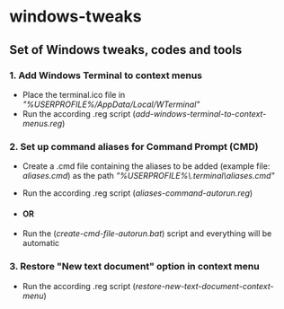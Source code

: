 # windows-tweaks
## Set of Windows tweaks, codes and tools

### 1. Add Windows Terminal to context menus

- Place the terminal.ico file in *"%USERPROFILE%/AppData/Local/WTerminal"*
- Run the according .reg script (*add-windows-terminal-to-context-menus.reg*)

### 2. Set up command aliases for Command Prompt (CMD)

- Create a .cmd file containing the aliases to be added (example file: *aliases.cmd*) as the path *"%USERPROFILE%\\.terminal\\aliases.cmd"*
- Run the according .reg script (*aliases-command-autorun.reg*)

- #### OR

- Run the (*create-cmd-file-autorun.bat*) script and everything will be automatic

### 3. Restore "New text document" option in context menu

- Run the according .reg script (*restore-new-text-document-context-menu*)
